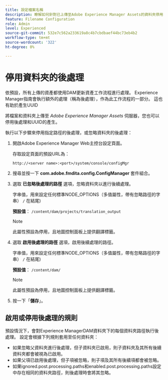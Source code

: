 ```yaml
---
title: 設定檔案名稱
description: 瞭解如何針對已上傳至Adobe Experience Manager Assets的資料夾停用後續處理
feature: Filename Configuration
role: Admin
level: Experienced
source-git-commit: 532e7c562a233619a8c4b7cbdbaef44bc73eb4b2
workflow-type: tm+mt
source-wordcount: '322'
ht-degree: 0%

---
```



# 停用資料夾的後處理

依預設，所有上傳的資產都使用DAM更新資產工作流程進行處理。 Experience Manager指南會執行額外的處理（稱為後處理），作為此工作流程的一部分。 這也有助於產生UUID

將檔案和資料夾上傳至 *Adobe Experience Manager Assets* 伺服器，您也可以停用後處理和UUID的產生。


執行以下步驟來停用指定路徑的後處理，或忽略資料夾的後處理：


1. 開啟Adobe Experience Manager Web主控台設定頁面。

   存取設定頁面的預設URL為：

   ```http
   http://<server name>:<port>/system/console/configMgr
   ```

1. 搜尋並按一下 **com.adobe.fmdita.config.ConfigManager** 套件組合。

1. 選取 **已忽略後處理的路徑** 選項，忽略資料夾以進行後續處理。

   字串值，用來設定任何標準NODE_OPTIONS（多值屬性，帶有忽略路徑的字串） `/` 在結尾)

   **預設值**： `/content/dam/projects/translation_output`

   >[!NOTE]
   >
   > 此屬性預設為停用，且地圖控制面板上提供翻譯標籤。

1. 選取 **啟用後處理的路徑** 選項，啟用後續處理的路徑。

   字串值，用來設定任何標準NODE_OPTIONS（多值屬性，帶有忽略路徑的字串） `/` 在結尾)

   **預設值**： `/content/dam/`

   >[!NOTE]
   >
   > 此屬性預設為停用，且地圖控制面板上提供翻譯標籤。


1. 按一下「**儲存**」。



## 啟用或停用後處理的規則

預設情況下，會對Experience ManagerDAM資料夾下的每個資料夾路徑執行後處理。 設定會根據下列規則套用至任何資料夾：

* 如果忽略父資料夾進行後處理，但子資料夾已啟用，則子資料夾及其所有後續資料夾都會被視為已啟用。
* 如果父項已啟用後處理，但子項被忽略，則子項及其所有後續項都會被忽略。
* 如果ignored.post.processing.paths和enabled.post.processing.paths設定中存在相同的資料夾路徑，則後處理時會將其忽略。

